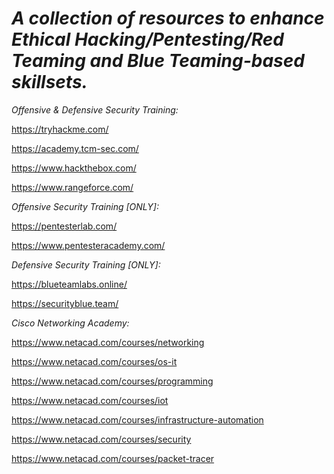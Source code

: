 # _A collection of resources to enhance Ethical Hacking/Pentesting/Red Teaming and Blue Teaming-based skillsets._

_Offensive & Defensive Security Training:_

https://tryhackme.com/

https://academy.tcm-sec.com/

https://www.hackthebox.com/

https://www.rangeforce.com/

_Offensive Security Training [ONLY]:_

https://pentesterlab.com/

https://www.pentesteracademy.com/

_Defensive Security Training [ONLY]:_

https://blueteamlabs.online/

https://securityblue.team/

_Cisco Networking Academy:_

https://www.netacad.com/courses/networking

https://www.netacad.com/courses/os-it

https://www.netacad.com/courses/programming

https://www.netacad.com/courses/iot

https://www.netacad.com/courses/infrastructure-automation

https://www.netacad.com/courses/security

https://www.netacad.com/courses/packet-tracer
